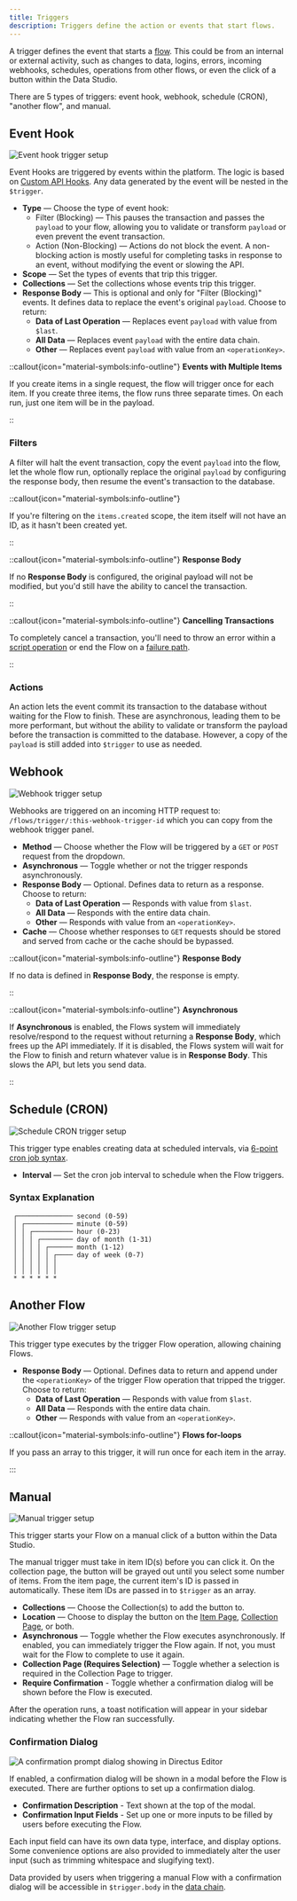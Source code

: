 ```yaml
---
title: Triggers
description: Triggers define the action or events that start flows.
---
```


A trigger defines the event that starts a [flow](/automate/flows). This could be from an internal or external activity, such as
changes to data, logins, errors, incoming webhooks, schedules, operations from other flows, or even the click of a
button within the Data Studio.

There are 5 types of triggers: event hook, webhook, schedule (CRON), "another flow", and manual.

## Event Hook

![Event hook trigger setup](https://product-team.directus.app/assets/724d4aae-7dd7-4d36-8c1c-88e8cb59a9ee.png)

Event Hooks are triggered by events within the platform. The logic is based on [Custom API Hooks](/extensions/api-extensions/hooks).
Any data generated by the event will be nested in the `$trigger`.

- **Type** — Choose the type of event hook:
  - Filter (Blocking) — This pauses the transaction and passes the `payload` to your flow, allowing you to
    validate or transform `payload` or even prevent the event transaction.
  - Action (Non-Blocking) — Actions do not block the event. A non-blocking action is mostly useful for
    completing tasks in response to an event, without modifying the event or slowing the API.
- **Scope** — Set the types of events that trip this trigger.
- **Collections** — Set the collections whose events trip this trigger.
- **Response Body** — This is optional and only for "Filter (Blocking)" events. It defines data to replace the
  event's original `payload`. Choose to return:
  - **Data of Last Operation** — Replaces event `payload` with value from `$last`.
  - **All Data** — Replaces event `payload` with the entire data chain.
  - **Other** — Replaces event `payload` with value from an `<operationKey>`.

::callout{icon="material-symbols:info-outline"}
**Events with Multiple Items**

If you create items in a single request, the flow will trigger once for each item. If you create three items,
the flow runs three separate times. On each run, just one item will be in the payload.

::

### Filters

A filter will halt the event transaction, copy the event `payload` into the flow, let the whole flow run,
optionally replace the original `payload` by configuring the response body, then resume the event's transaction to
the database.

::callout{icon="material-symbols:info-outline"}

If you're filtering on the `items.created` scope, the item itself will not have an ID, as it hasn't been created yet.

::

::callout{icon="material-symbols:info-outline"}
**Response Body**

If no **Response Body** is configured, the original payload will not be modified, but you'd still have the ability to
cancel the transaction.

::

::callout{icon="material-symbols:info-outline"}
**Cancelling Transactions**

To completely cancel a transaction, you'll need to throw an error within a
[script operation](/automate/operations) or end the Flow on a [failure path](/automate/flows).

::

### Actions

An action lets the event commit its transaction to the database without waiting for the Flow to finish. These are asynchronous, leading them to be more performant, but without the ability to validate or transform the payload before the transaction is committed to the database. However, a copy of the `payload` is still added into `$trigger` to use as needed.

## Webhook

![Webhook trigger setup](https://product-team.directus.app/assets/d32100e6-1238-4234-83be-93eb3427b8d2.png)

Webhooks are triggered on an incoming HTTP request to: `/flows/trigger/:this-webhook-trigger-id` which you can copy from the webhook
trigger panel.

- **Method** — Choose whether the Flow will be triggered by a `GET` or `POST` request from the dropdown.
- **Asynchronous** — Toggle whether or not the trigger responds asynchronously.
- **Response Body** — Optional. Defines data to return as a response. Choose to return:
  - **Data of Last Operation** — Responds with value from `$last`.
  - **All Data** — Responds with the entire data chain.
  - **Other** — Responds with value from an `<operationKey>`.
- **Cache** — Choose whether responses to `GET` requests should be stored and served from cache or the cache should be
  bypassed.

::callout{icon="material-symbols:info-outline"}
**Response Body**

If no data is defined in **Response Body**, the response is empty.

::

::callout{icon="material-symbols:info-outline"}
**Asynchronous**

If **Asynchronous** is enabled, the Flows system will immediately resolve/respond to the request without returning a
**Response Body**, which frees up the API immediately. If it is disabled, the Flows system will wait for the Flow to
finish and return whatever value is in **Response Body**. This slows the API, but lets you send data.

::

## Schedule (CRON)

![Schedule CRON trigger setup](https://product-team.directus.app/assets/f5f5d71c-462f-4a45-a6bc-6ad1ed3a8462.png)

This trigger type enables creating data at scheduled intervals, via
[6-point cron job syntax](https://github.com/node-schedule/node-schedule#cron-style-scheduling).

- **Interval** — Set the cron job interval to schedule when the Flow triggers.

### Syntax Explanation

```
 ┌────────────── second (0-59)
 │ ┌──────────── minute (0-59)
 │ │ ┌────────── hour (0-23)
 │ │ │ ┌──────── day of month (1-31)
 │ │ │ │ ┌────── month (1-12)
 │ │ │ │ │ ┌──── day of week (0-7)
 │ │ │ │ │ │
 │ │ │ │ │ │
 * * * * * *
```

## Another Flow

![Another Flow trigger setup](https://product-team.directus.app/assets/2e6dec0e-2550-4c13-8cf0-0bca786b71cc.png)

This trigger type executes by the trigger Flow operation, allowing chaining Flows.

- **Response Body** — Optional. Defines data to return and append under the `<operationKey>` of
  the trigger Flow operation that tripped the trigger. Choose to return:
  - **Data of Last Operation** — Responds with value from `$last`.
  - **All Data** — Responds with the entire data chain.
  - **Other** — Responds with value from an `<operationKey>`.

::callout{icon="material-symbols:info-outline"}
**Flows for-loops**

If you pass an array to this trigger, it will run once for each item in the array.

:::

## Manual

![Manual trigger setup](https://product-team.directus.app/assets/87a4a8ea-3a07-49d4-b1c4-e4a791e0b293.png)

This trigger starts your Flow on a manual click of a button within the Data Studio.

The manual trigger must take in item ID(s) before you can click it. On the collection page, the button will be
grayed out until you select some number of items. From the item page, the current item's ID is passed in
automatically. These item IDs are passed in to `$trigger` as an array.

- **Collections** — Choose the Collection(s) to add the button to.
- **Location** — Choose to display the button on the [Item Page](/content/editor),
  [Collection Page](/content/explore), or both.
- **Asynchronous** — Toggle whether the Flow executes asynchronously. If enabled, you can immediately trigger the Flow
  again. If not, you must wait for the Flow to complete to use it again.
- **Collection Page (Requires Selection)** — Toggle whether a selection is required in the Collection Page to trigger.
- **Require Confirmation** - Toggle whether a confirmation dialog will be shown before the Flow is executed.

After the operation runs, a toast notification will appear in your
sidebar indicating whether the Flow ran successfully.

### Confirmation Dialog

![A confirmation prompt dialog showing in Directus Editor](https://product-team.directus.app/assets/7ce51378-3f33-406e-9eeb-7d3ba2e22c31.png)

If enabled, a confirmation dialog will be shown in a modal before the Flow is executed. There are further options to set
up a confirmation dialog.

- **Confirmation Description** - Text shown at the top of the modal.
- **Confirmation Input Fields** - Set up one or more inputs to be filled by users before executing the Flow.

Each input field can have its own data type, interface, and display options. Some convenience options are also provided
to immediately alter the user input (such as trimming whitespace and slugifying text).

Data provided by users when triggering a manual Flow with a confirmation dialog will be accessible in `$trigger.body` in
the [data chain](/automate/data-chain).
